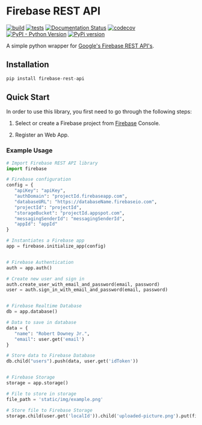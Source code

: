 # Firebase REST API

[![build](https://github.com/AsifArmanRahman/firebase-rest-api/actions/workflows/build.yml/badge.svg)](https://github.com/AsifArmanRahman/firebase-rest-api/actions/workflows/build.yml)
[![tests](https://github.com/AsifArmanRahman/firebase-rest-api/actions/workflows/tests.yml/badge.svg)](https://github.com/AsifArmanRahman/firebase-rest-api/actions/workflows/tests.yml)
[![Documentation Status](https://readthedocs.org/projects/firebase-rest-api/badge/?version=latest)](https://firebase-rest-api.readthedocs.io/en/latest/?badge=latest)
[![codecov](https://codecov.io/gh/AsifArmanRahman/firebase-rest-api/branch/main/graph/badge.svg?token=N7TE1WVZ7W)](https://codecov.io/gh/AsifArmanRahman/firebase-rest-api)
[![PyPI - Python Version](https://img.shields.io/pypi/pyversions/firebase-rest-api?logo=python&logoColor=informational)](https://pypi.org/project/firebase-rest-api/)
[![PyPi version](https://badgen.net/pypi/v/firebase-rest-api/?icon=pypi&color=blue)](https://pypi.com/project/firebase-rest-api)


A simple python wrapper for [Google's Firebase REST API's](https://firebase.google.com).

## Installation

```python
pip install firebase-rest-api
```


## Quick Start

In order to use this library, you first need to go through the following steps:

1. Select or create a Firebase project from [Firebase](https://console.firebase.google.com) Console.

2. Register an Web App.


### Example Usage

```python
# Import Firebase REST API library
import firebase

# Firebase configuration
config = {
   "apiKey": "apiKey",
   "authDomain": "projectId.firebaseapp.com",
   "databaseURL": "https://databaseName.firebaseio.com",
   "projectId": "projectId",
   "storageBucket": "projectId.appspot.com",
   "messagingSenderId": "messagingSenderId",
   "appId": "appId"
}

# Instantiates a Firebase app
app = firebase.initialize_app(config)


# Firebase Authentication
auth = app.auth()

# Create new user and sign in
auth.create_user_with_email_and_password(email, password)
user = auth.sign_in_with_email_and_password(email, password)


# Firebase Realtime Database
db = app.database()

# Data to save in database
data = {
   "name": "Robert Downey Jr.",
   "email": user.get('email')
}

# Store data to Firebase Database
db.child("users").push(data, user.get('idToken'))


# Firebase Storage
storage = app.storage()

# File to store in storage
file_path = 'static/img/example.png'

# Store file to Firebase Storage
storage.child(user.get('localId')).child('uploaded-picture.png').put(file_path, user.get('idToken'))
```
